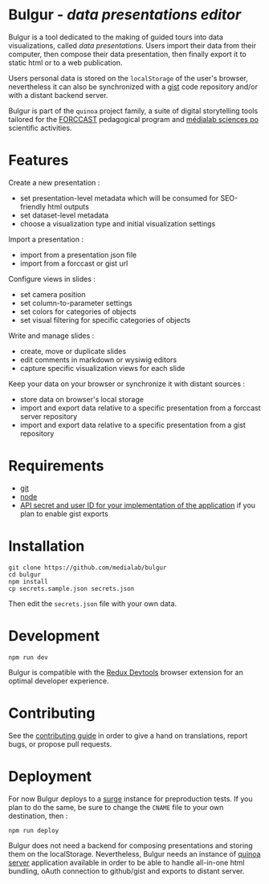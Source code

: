 # Bulgur - *data presentations editor*

Bulgur is a tool dedicated to the making of guided tours into data visualizations, called *data presentations*.
Users import their data from their computer, then compose their data presentation, then finally export it to static html or to a web publication.

Users personal data is stored on the `localStorage` of the user's browser, nevertheless it can also be synchronized with a [gist](https://gist.github.com/) code repository and/or with a distant backend server.

Bulgur is part of the ``quinoa`` project family, a suite of digital storytelling tools tailored for the [FORCCAST](https://forccast.hypotheses.org/) pedagogical program and [médialab sciences po](http://www.medialab.sciences-po.fr/) scientific activities.

# Features

Create a new presentation :

* set presentation-level metadata which will be consumed for SEO-friendly html outputs
* set dataset-level metadata
* choose a visualization type and initial visualization settings

Import a presentation :

* import from a presentation json file
* import from a forccast or gist url

Configure views in slides :

* set camera position
* set column-to-parameter settings
* set colors for categories of objects
* set visual filtering for specific categories of objects

Write and manage slides :

* create, move or duplicate slides
* edit comments in markdown or wysiwig editors
* capture specific visualization views for each slide

Keep your data on your browser or synchronize it with distant sources :

* store data on browser's local storage
* import and export data relative to a specific presentation from a forccast server repository
* import and export data relative to a specific presentation from a gist repository

# Requirements

* [git](https://git-scm.com/)
* [node](https://nodejs.org/en/)
* [API secret and user ID for your implementation of the application](https://github.com/settings/applications/new) if you plan to enable gist exports

# Installation

```
git clone https://github.com/medialab/bulgur
cd bulgur
npm install
cp secrets.sample.json secrets.json
```

Then edit the ``secrets.json`` file with your own data.

# Development

```
npm run dev
```

Bulgur is compatible with the [Redux Devtools](https://github.com/gaearon/redux-devtools) browser extension for an optimal developer experience.

# Contributing

See the [contributing guide](https://github.com/medialab/bulgur/blob/master/CONTRIBUTING.md) in order to give a hand on translations, report bugs, or propose pull requests.

# Deployment

For now Bulgur deploys to a [surge](http://surge.sh/) instance for preproduction tests. If you plan to do the same, be sure to change the `CNAME` file to your own destination, then :

```
npm run deploy
```

Bulgur does not need a backend for composing presentations and storing them on the localStorage. Nevertheless, Bulgur needs an instance of [quinoa server](https://github.com/medialab/quinoa-server) application available in order to be able to handle all-in-one html bundling, oAuth connection to github/gist and exports to distant server.
